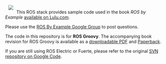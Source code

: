 <img src="http://www.pirobot.org/images/rbx_thumbnail.png" align="left" hspace="10px">

This ROS stack provides sample code used in the book *ROS by Example* [available on Lulu.com](http://www.lulu.com/spotlight/pirobot).

Please use the [ROS By Example Google Group](https://groups.google.com/forum/#!forum/ros-by-example) to post questions.

The code in this repository is for **ROS Groovy**.  The accompanying book revision for ROS Groovy is available as a [downloadable PDF](http://www.lulu.com/shop/r-patrick-goebel/ros-by-example-groovy-volume-1/ebook/product-20953608.html) and [Paperback](http://www.lulu.com/shop/r-patrick-goebel/ros-by-example-groovy-volume-1/paperback/product-20969402.html).

If you are still using ROS Electric or Fuerte, please refer to the original [SVN repository on Google Code](https://code.google.com/p/ros-by-example/).

